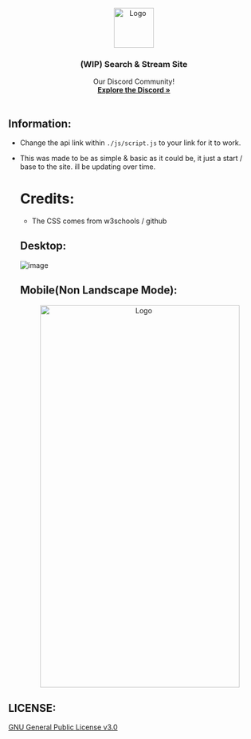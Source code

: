 <!-- PROJECT LOGO -->
<br />
<div align="center">
  <a href="https://lethals.org/">
    <img src="https://cdn.discordapp.com/attachments/968933480807407666/1112843933274357883/55d79e34f29aa985fc01ec63093bc98b.png" alt="Logo" width="80" height="80">
  </a>

  <h3 align="center">(WIP) Search & Stream Site</h3>

  <p align="center">
    Our Discord Community!
    <br />
    <a href="https://discord.gg/lethals"><strong>Explore the Discord »</strong></a>
    <br />
    <br />
  </p>
</div>

## Information:
- Change the api link within `./js/script.js` to your link for it to work.
- This was made to be as simple & basic as it could be, it just a start / base to the site. ill be updating over time.

  # Credits:
  - The CSS comes from w3schools / github
 
  ## Desktop:
  ![image](https://i.gyazo.com/f746911af7d6428d92686a14b2b9f983.png)

  ## Mobile(Non Landscape Mode):
  <div align="center"><img src="https://i.gyazo.com/ea833bb09f01d988e82cf8842ce5dd3a.png" alt="Logo" width="400" height="767"></div>
   
## LICENSE:
[GNU General Public License v3.0](https://github.com/LethalServices/SearchAPI/blob/main/LICENSE)

